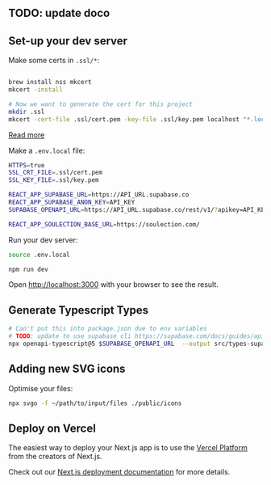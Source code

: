 ## TODO: update doco

## Set-up your dev server

Make some certs in `.ssl/*`:

```bash

brew install nss mkcert
mkcert -install

# Now we want to generate the cert for this project
mkdir .ssl
mkcert -cert-file .ssl/cert.pem -key-file .ssl/key.pem localhost "*.localhost" localhost 127.0.0.1 ::1
```

[Read more](https://geekflare.com/local-dev-environment-ssl/)

Make a `.env.local` file:

```bash
HTTPS=true
SSL_CRT_FILE=.ssl/cert.pem
SSL_KEY_FILE=.ssl/key.pem

REACT_APP_SUPABASE_URL=https://API_URL.supabase.co
REACT_APP_SUPABASE_ANON_KEY=API_KEY
SUPABASE_OPENAPI_URL=https://API_URL.supabase.co/rest/v1/?apikey=API_KEY

REACT_APP_SOULECTION_BASE_URL=https://soulection.com/
```

Run your dev server:

```bash
source .env.local

npm run dev
```

Open [http://localhost:3000](http://localhost:3000) with your browser to see the result.

## Generate Typescript Types

```bash
# Can't put this into package.json due to env variables
# TODO: update to use supabase cli https://supabase.com/docs/guides/api/rest/generating-types#generating-types-using-supabase-cli
npx openapi-typescript@5 $SUPABASE_OPENAPI_URL  --output src/types-supabase.d.ts --version 2
```

## Adding new SVG icons

Optimise your files:

```bash
npx svgo -f ~/path/to/input/files ./public/icons
```

## Deploy on Vercel

The easiest way to deploy your Next.js app is to use the [Vercel Platform](https://vercel.com/new?utm_medium=default-template&filter=next.js&utm_source=create-next-app&utm_campaign=create-next-app-readme) from the creators of Next.js.

Check out our [Next.js deployment documentation](https://nextjs.org/docs/deployment) for more details.
